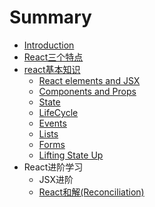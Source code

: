 # Summary

* [Introduction](README.md)
* [React三个特点](chapter1.md)
* [react基本知识](reactji-ben-zhi-shi.md)
  * [React elements and JSX](reactji-ben-zhi-shi/react-elements.md)
  * [Components and Props](reactji-ben-zhi-shi/components-and-props.md)
  * [State](reactji-ben-zhi-shi/state.md)
  * [LifeCycle](reactji-ben-zhi-shi/lifecycle.md)
  * [Events](reactji-ben-zhi-shi/events.md)
  * [Lists](reactji-ben-zhi-shi/lists.md)
  * [Forms](reactji-ben-zhi-shi/forms.md)
  * [Lifting State Up](reactji-ben-zhi-shi/lifting-state-up.md)
* React进阶学习
  * JSX进阶
  * [React和解\(Reconciliation\)](reacthe-jie.md)

